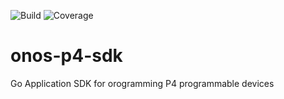 ![Build](https://github.com/onosproject/onos-p4-sdk/workflows/build/badge.svg)
![Coverage](https://img.shields.io/badge/Coverage-78.4%25-brightgreen)



<!--
SPDX-FileCopyrightText: 2022 Intel Corporation

SPDX-License-Identifier: Apache-2.0
-->

# onos-p4-sdk
Go Application SDK for orogramming P4 programmable devices 
